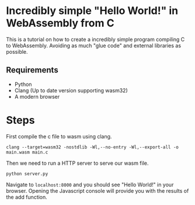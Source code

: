 # Incredibly simple "Hello World!" in WebAssembly from C

This is a tutorial on how to create a incredibly simple program compiling C to WebAssembly. Avoiding as much "glue code" and external libraries as possible.

## Requirements

- Python
- Clang (Up to date version supporting wasm32)
- A modern browser

# Steps

First compile the c file to wasm using clang.

```
clang --target=wasm32 -nostdlib -Wl,--no-entry -Wl,--export-all -o main.wasm main.c
```

Then we need to run a HTTP server to serve our wasm file.

```
python server.py
```

Navigate to `localhost:8000` and you should see "Hello World!" in your browser. Opening the Javascript console will provide you with the results of the add function.


